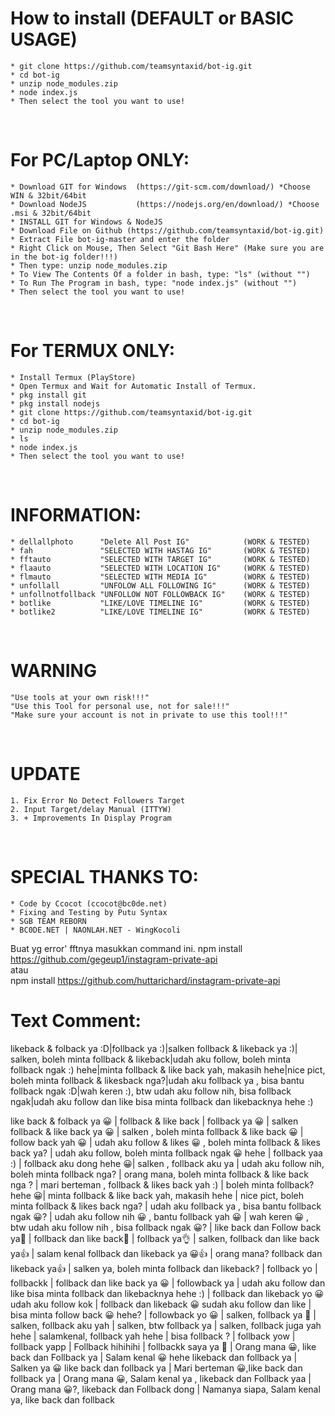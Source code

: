 # How to install (DEFAULT or BASIC USAGE)
	* git clone https://github.com/teamsyntaxid/bot-ig.git
	* cd bot-ig
	* unzip node_modules.zip
	* node index.js
	* Then select the tool you want to use!
<br/>

# For PC/Laptop ONLY:
	* Download GIT for Windows	(https://git-scm.com/download/) *Choose WIN & 32bit/64bit
	* Download NodeJS 			(https://nodejs.org/en/download/) *Choose .msi & 32bit/64bit
	* INSTALL GIT for Windows & NodeJS
	* Download File on Github (https://github.com/teamsyntaxid/bot-ig.git)
	* Extract File bot-ig-master and enter the folder
	* Right Click on Mouse, Then Select "Git Bash Here" (Make sure you are in the bot-ig folder!!!)
	* Then type: unzip node_modules.zip
	* To View The Contents Of a folder in bash, type: "ls" (without "")
	* To Run The Program in bash, type: "node index.js" (without "")
	* Then select the tool you want to use!
<br/>

# For TERMUX ONLY:
	* Install Termux (PlayStore)
	* Open Termux and Wait for Automatic Install of Termux.
	* pkg install git
	* pkg install nodejs
	* git clone https://github.com/teamsyntaxid/bot-ig.git
	* cd bot-ig
	* unzip node_modules.zip
	* ls
	* node index.js
	* Then select the tool you want to use!
<br/>

# INFORMATION:
	* dellallphoto		"Delete All Post IG"			(WORK & TESTED)
	* fah				"SELECTED WITH HASTAG IG"		(WORK & TESTED)
	* fftauto			"SELECTED WITH TARGET IG"		(WORK & TESTED)
	* flaauto			"SELECTED WITH LOCATION IG"		(WORK & TESTED)
	* flmauto			"SELECTED WITH MEDIA IG"		(WORK & TESTED)
	* unfollall			"UNFOLOW ALL FOLLOWING IG"		(WORK & TESTED)
	* unfollnotfollback	"UNFOLLOW NOT FOLLOWBACK IG"	(WORK & TESTED)
	* botlike			"LIKE/LOVE TIMELINE IG"			(WORK & TESTED)
	* botlike2			"LIKE/LOVE TIMELINE IG"			(WORK & TESTED)
<br/>

# WARNING
	"Use tools at your own risk!!!"
	"Use this Tool for personal use, not for sale!!!"
	"Make sure your account is not in private to use this tool!!!"
<br/>

# UPDATE
	1. Fix Error No Detect Followers Target
    2. Input Target/delay Manual (ITTYW)
    3. + Improvements In Display Program
<br/>

# SPECIAL THANKS TO:
	* Code by Ccocot (ccocot@bc0de.net)
	* Fixing and Testing by Putu Syntax
	* SGB TEAM REBORN
	* BC0DE.NET | NAONLAH.NET - WingKocoli

Buat yg error' fftnya masukkan command ini.
npm install https://github.com/gegeup1/instagram-private-api
<br/>
atau
<br/>
npm install https://github.com/huttarichard/instagram-private-api


# Text Comment:
likeback & folback ya :D|follback ya :)|salken follback & likeback ya :)| salken, boleh minta follback & likeback|udah aku follow, boleh minta follback ngak :) hehe|minta follback & like back yah, makasih hehe|nice pict, boleh minta follback & likesback nga?|udah aku follback ya , bisa bantu follback ngak :D|wah keren :), btw udah aku follow nih, bisa follback ngak|udah aku follow dan like bisa minta follback dan likebacknya hehe :)


like back & folback ya 😀 | follback & like back | follback ya 😀 | salken follback & like back ya 😀 | salken , boleh minta follback & like back 😀 | follow back yah 😀 | udah aku follow & likes 😀 , boleh minta follback & likes back ya? | udah aku follow, boleh minta follback ngak 😀 hehe | follback yaa :) | follback aku dong hehe 😀| salken , follback aku ya | udah aku follow nih, boleh minta follback nga? | orang mana, boleh minta follback & like back nga ? | mari berteman , follback & likes back yah :) | boleh minta follback? hehe 😀| minta follback & like back yah, makasih hehe | nice pict, boleh minta follback & likes back nga? | udah aku follback ya , bisa bantu follback ngak 😀? | udah aku follow nih 😀 , bantu follback yah 😀 | wah keren 😀 , btw udah aku follow nih , bisa follback ngak 😀? | like back dan Follow back ya🙏 | follback dan like back🙏 | follback ya👌 | salken, follback dan like back ya👍 | salam kenal follback dan likeback ya 😀👍 | orang mana? follback dan likeback ya👍 | salken ya, boleh minta follback dan likeback? | follback yo | follbackk | follback dan like back ya 😀 | followback ya | udah aku follow dan like bisa minta follback dan likebacknya hehe :) | follback dan likeback yo 😀 udah aku follow kok | follback dan likeback 😀 sudah aku follow dan like | bisa minta follow back 😀 hehe? | followback yo 😀 | salken, follback ya 🙂 | salken, follback aku yah | salken, btw follback ya | salken, follback juga yah hehe | salamkenal, follback yah hehe | bisa follback ? | follback yow | follback yapp | Follback hihihihi | follbackk saya ya 🙂 | Orang mana 😀, like back dan Follback ya | Salam kenal 😀 hehe likeback dan follback ya | Salken ya 😀 like back dan follback ya | Mari berteman 😀,like back dan follback ya | Orang mana 😀, Salam kenal ya , likeback dan Follback yaa | Orang mana 😀?, likeback dan Follback dong | Namanya siapa, Salam kenal ya, like back dan follback 
